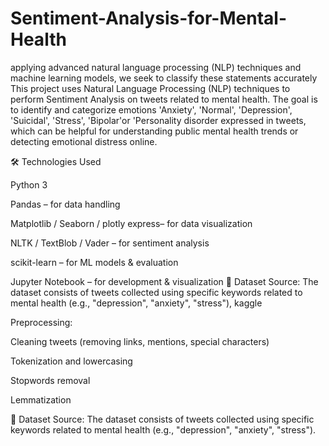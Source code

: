 # Sentiment-Analysis-for-Mental-Health
applying advanced natural language processing (NLP) techniques and machine learning models, we seek to classify these statements accurately
This project uses Natural Language Processing (NLP) techniques to perform Sentiment Analysis on tweets related to mental health. The goal is to identify and categorize emotions 'Anxiety', 'Normal', 'Depression', 'Suicidal', 'Stress', 'Bipolar'or 'Personality disorder expressed in tweets, which can be helpful for understanding public mental health trends or detecting emotional distress online.

 🛠️ Technologies Used

Python 3

Pandas – for data handling

Matplotlib / Seaborn / plotly express– for data visualization

NLTK / TextBlob / Vader – for sentiment analysis

scikit-learn – for ML models & evaluation

Jupyter Notebook – for development & visualization
 📂 Dataset
Source: The dataset consists of tweets collected using specific keywords related to mental health (e.g., "depression", "anxiety", "stress"), kaggle

Preprocessing:

Cleaning tweets (removing links, mentions, special characters)

Tokenization and lowercasing

Stopwords removal

Lemmatization

📂 Dataset
Source: The dataset consists of tweets collected using specific keywords related to mental health (e.g., "depression", "anxiety", "stress").




